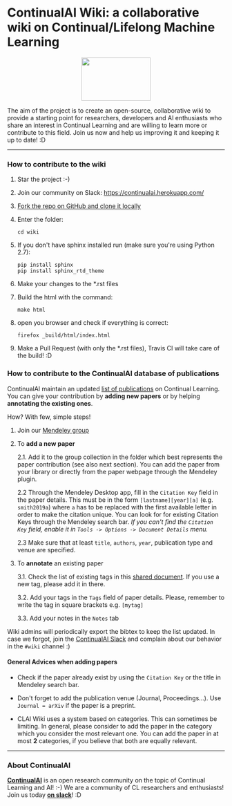 # ContinualAI Wiki: a collaborative wiki on Continual/Lifelong Machine Learning
<div style="text-align:center">
	<img src="https://www.continualai.org/images/continualai_logo_name_black.png" width="160" height="100">
</div>

The aim of the project is to create an open-source, collaborative wiki to provide a starting point for researchers, developers and AI enthusiasts who share an interest in Continual Learning and are willing to learn more or contribute to this field. Join us now and help us improving it and keeping it up to date! :D

---------------------------------------------------

### How to contribute to the wiki

1. Star the project :-)

2. Join our community on Slack: https://continualai.herokuapp.com/

3. [Fork the repo on GitHub and clone it locally](https://help.github.com/articles/fork-a-repo/)

4. Enter the folder: 

	`cd wiki`

5. If you don't have sphinx installed run (make sure you're using Python 2.7):

	`pip install sphinx`\
	`pip install sphinx_rtd_theme`

6. Make your changes to the \*.rst files

7. Build the html with the command:

	`make html`

8. open you browser and check if everything is correct:

	`firefox _build/html/index.html`

9. Make a Pull Request (with only the \*.rst files), Travis CI will take care of the build! :D

### How to contribute to the ContinualAI database of publications

ContinualAI maintain an updated [list of publications](https://wiki.continualai.org/research.html) on Continual Learning. 
You can give your contribution by **adding new papers** or by helping **annotating the existing ones**.

How? With few, simple steps!

1. Join our [Mendeley group](https://www.mendeley.com/community/continual-learning-papers/)

2. To **add a new paper**

	2.1. Add it to the group collection in the folder which best represents the paper contribution (see also next section). You can add the paper from your library or directly from the paper webpage through the Mendeley plugin. 

	2.2 Through the Mendeley Desktop app, fill in the `Citation Key` field in the paper details. This must be in the form `[lastname][year][a]` (e.g. `smith2019a`) where `a` has to be replaced with the first available letter in order to make the citation unique. You can look for for existing Citation Keys through the Mendeley search bar.
	*If you can't find the `Citation Key` field, enable it in `Tools -> Options -> Document Details` menu.*
    
    2.3 Make sure that at least `title`, `authors`, `year`, publication type and venue are specified.

3. To **annotate** an existing paper

	3.1. Check the list of existing tags in this [shared document](https://docs.google.com/spreadsheets/d/16jXX51HJ1dk0iTrKTPtZQND3jvQU0IjeVV6r2sQRul4/edit?usp=sharing). If you use a new tag, please add it in there.

	3.2. Add your tags in the `Tags` field of paper details. Please, remember to write the tag in square brackets e.g. `[mytag]`

	3.3. Add your notes in the `Notes` tab 

Wiki admins will periodically export the bibtex to keep the list updated. In case we forgot, join the [ContinualAI Slack](https://continualai.herokuapp.com/) and complain about our behavior in the `#wiki` channel :) 

#### General Advices when adding papers

* Check if the paper already exist by using the `Citation Key` or the title in Mendeley search bar.

* Don't forget to add the publication venue (Journal, Proceedings...). Use `Journal = arXiv` if the paper is a preprint.

* CLAI Wiki uses a system based on categories. This can sometimes be limiting. In general, please consider to add the paper in the category which you consider the most relevant one. You can add the paper in at most **2** categories, if you believe that both are equally relevant.
 
----------------------------

### About ContinualAI

**[ContinualAI](https://continualai.org)** is an open research community on the topic of Continual Learning and AI! :-)
We are a community of CL researchers and enthusiasts! Join us today **[on slack](https://continualai.herokuapp.com)**! :D
